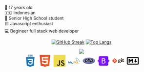 📅 17 years old  
🇮🇩 Indonesian  
🏫 Senior High School student  
🟨 Javascript enthusiast  
💻 Begineer full stack web developer

<div align="center">

[![GitHub Streak](http://github-readme-streak-stats.herokuapp.com?user=muraft&theme=dark&background=000000)](https://git.io/streak-stats)
[![Top Langs](https://github-readme-stats.vercel.app/api/top-langs/?username=muraft&layout=compact&theme=vision-friendly-dark)](https://github.com/anuraghazra/github-readme-stats)

<img src="https://www.codewars.com/users/COOLRAPTOR08/badges/large"/>
<br/>
  <img src="https://github.com/devicons/devicon/blob/master/icons/css3/css3-plain-wordmark.svg"  title="CSS3" alt="CSS" width="40" height="40"/>&nbsp;
  <img src="https://github.com/devicons/devicon/blob/master/icons/html5/html5-original.svg" title="HTML5" alt="HTML" width="40" height="40"/>&nbsp;
  <img src="https://github.com/devicons/devicon/blob/master/icons/javascript/javascript-original.svg" title="JavaScript" alt="JavaScript" width="40" height="40"/>&nbsp;
  <img src="https://github.com/devicons/devicon/blob/master/icons/mysql/mysql-original-wordmark.svg" title="MySQL"  alt="MySQL" width="40" height="40"/>&nbsp;
  <img src="https://github.com/devicons/devicon/blob/master/icons/php/php-original.svg" title="PHP" alt="PHP" width="40" height="40"/>&nbsp;
  <img src="https://github.com/devicons/devicon/blob/master/icons/bootstrap/bootstrap-original.svg" title="PHP" alt="PHP" width="40" height="40"/>&nbsp;
  <img src="https://github.com/devicons/devicon/blob/master/icons/git/git-original-wordmark.svg" title="Git" **alt="Git" width="40" height="40"/>&nbsp;
    <img src="https://github.com/devicons/devicon/blob/master/icons/markdown/markdown-original.svg" title="MarkDown" **alt="MarkDown" width="40" height="40"/>
</div>
